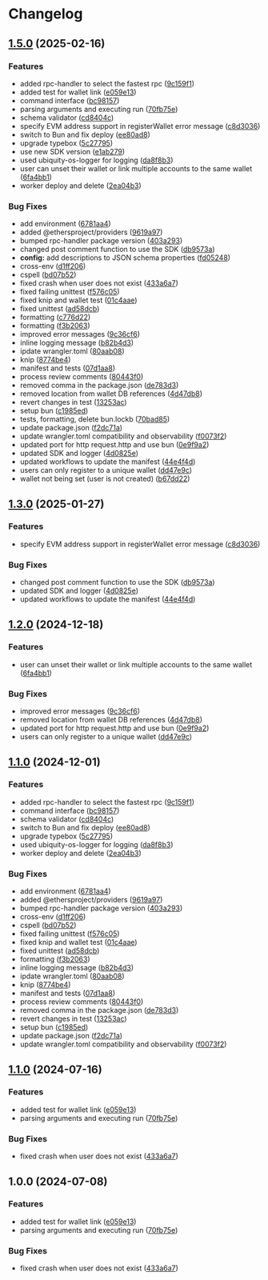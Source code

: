 # Changelog

## [1.5.0](https://github.com/ubiquity-os-marketplace/command-wallet/compare/v1.4.0...v1.5.0) (2025-02-16)


### Features

* added rpc-handler to select the fastest rpc ([9c159f1](https://github.com/ubiquity-os-marketplace/command-wallet/commit/9c159f1a87c0f9edcc7927fff99655e1f08ff83a))
* added test for wallet link ([e059e13](https://github.com/ubiquity-os-marketplace/command-wallet/commit/e059e1329da781194a4f7a928be17015d2b28962))
* command interface ([bc98157](https://github.com/ubiquity-os-marketplace/command-wallet/commit/bc9815745afcfaa98fe55a250a4cdb74baa8c91e))
* parsing arguments and executing run ([70fb75e](https://github.com/ubiquity-os-marketplace/command-wallet/commit/70fb75e6e970d6439f5d9ba64ee51caa5edaf269))
* schema validator ([cd8404c](https://github.com/ubiquity-os-marketplace/command-wallet/commit/cd8404cb8396dec1f7571b65e83291a5798b6c9a))
* specify EVM address support in registerWallet error message ([c8d3036](https://github.com/ubiquity-os-marketplace/command-wallet/commit/c8d30367cbf02d9e3801ab118240b22dc2581cc0))
* switch to Bun and fix deploy ([ee80ad8](https://github.com/ubiquity-os-marketplace/command-wallet/commit/ee80ad8aaeff345cc77531b14a508cf2f8fdb92b))
* upgrade typebox ([5c27795](https://github.com/ubiquity-os-marketplace/command-wallet/commit/5c2779516f780cce7072d04b66ce25ae41b6c3f1))
* use new SDK version ([e1ab279](https://github.com/ubiquity-os-marketplace/command-wallet/commit/e1ab279115f7a7d415c10b11a7fea3ae8c963322))
* used ubiquity-os-logger for logging ([da8f8b3](https://github.com/ubiquity-os-marketplace/command-wallet/commit/da8f8b3cc58cbfac9d6d1d82c4cb76532a98594e))
* user can unset their wallet or link multiple accounts to the same wallet ([6fa4bb1](https://github.com/ubiquity-os-marketplace/command-wallet/commit/6fa4bb1d976df56d0aec36e766d5198853884c09))
* worker deploy and delete ([2ea04b3](https://github.com/ubiquity-os-marketplace/command-wallet/commit/2ea04b3475e8177569cc1b3392f4c656970452cb))


### Bug Fixes

* add environment ([6781aa4](https://github.com/ubiquity-os-marketplace/command-wallet/commit/6781aa4706719b0512a87f50d4c72da92d35729c))
* added @ethersproject/providers ([9619a97](https://github.com/ubiquity-os-marketplace/command-wallet/commit/9619a97c40f70a5dcb14f709a75d15e151a0c018))
* bumped rpc-handler package version ([403a293](https://github.com/ubiquity-os-marketplace/command-wallet/commit/403a293293c8a5c32ce1d4dd854f03cae09d5097))
* changed post comment function to use the SDK ([db9573a](https://github.com/ubiquity-os-marketplace/command-wallet/commit/db9573aea7ad4741e0ca161b989082e374b591e0))
* **config:** add descriptions to JSON schema properties ([fd05248](https://github.com/ubiquity-os-marketplace/command-wallet/commit/fd0524883aa9b5971015fed6e333bf5ab1e29db9))
* cross-env ([d1ff206](https://github.com/ubiquity-os-marketplace/command-wallet/commit/d1ff2061de0aab02b7db10dd645ec5bd68f77cc6))
* cspell ([bd07b52](https://github.com/ubiquity-os-marketplace/command-wallet/commit/bd07b5279b4280cd86f7787a0e8f932d86809c39))
* fixed crash when user does not exist ([433a6a7](https://github.com/ubiquity-os-marketplace/command-wallet/commit/433a6a7c3f19b2722df75e7b826bc6b8e0244a1e))
* fixed failing unittest ([f576c05](https://github.com/ubiquity-os-marketplace/command-wallet/commit/f576c0561892780027d498541d98d095798e9345))
* fixed knip and wallet test ([01c4aae](https://github.com/ubiquity-os-marketplace/command-wallet/commit/01c4aae876305b042244e6a08d62f9cb6d572488))
* fixed unittest ([ad58dcb](https://github.com/ubiquity-os-marketplace/command-wallet/commit/ad58dcbe03814ac9dc7f40b67c9dd97d4770ae28))
* formatting ([c776d22](https://github.com/ubiquity-os-marketplace/command-wallet/commit/c776d221c557f16839861d675b905c38b5e2d14b))
* formatting ([f3b2063](https://github.com/ubiquity-os-marketplace/command-wallet/commit/f3b2063885c94836fc349925c9509cba06556d04))
* improved error messages ([9c36cf6](https://github.com/ubiquity-os-marketplace/command-wallet/commit/9c36cf6ee68abce95b58effaae72fff4c2bfd509))
* inline logging message ([b82b4d3](https://github.com/ubiquity-os-marketplace/command-wallet/commit/b82b4d36ed0083e51b064872f6be6683d0625a6f))
* ipdate wrangler.toml ([80aab08](https://github.com/ubiquity-os-marketplace/command-wallet/commit/80aab085bd10e59f32d22c4ae3221a997c466f98))
* knip ([8774be4](https://github.com/ubiquity-os-marketplace/command-wallet/commit/8774be430b2d86c5e7c03c66d59e8156c26e3151))
* manifest and tests ([07d1aa8](https://github.com/ubiquity-os-marketplace/command-wallet/commit/07d1aa8ed8790875bd1efdf000038aa05c179898))
* process review comments ([80443f0](https://github.com/ubiquity-os-marketplace/command-wallet/commit/80443f049c5106b2c3c25c155f3e70d1cd700ea4))
* removed comma in the package.json ([de783d3](https://github.com/ubiquity-os-marketplace/command-wallet/commit/de783d3a51193baecae332291e79dd19b6ecb5cc))
* removed location from wallet DB references ([4d47db8](https://github.com/ubiquity-os-marketplace/command-wallet/commit/4d47db850a6ee3bd00dbc7397247c271cfe6e10c))
* revert changes in test ([13253ac](https://github.com/ubiquity-os-marketplace/command-wallet/commit/13253ac45ade2b87681180b7084b44cabdad64e3))
* setup bun ([c1985ed](https://github.com/ubiquity-os-marketplace/command-wallet/commit/c1985edba2b3317fe22f1ccf0302d544bc4dfb69))
* tests, formatting, delete bun.lockb ([70bad85](https://github.com/ubiquity-os-marketplace/command-wallet/commit/70bad856b932a26a8b492c670da3ff2116c1759f))
* update package.json ([f2dc71a](https://github.com/ubiquity-os-marketplace/command-wallet/commit/f2dc71af5ff661212c2184f215372dd9d6d4e7f1))
* update wrangler.toml compatibility and observability ([f0073f2](https://github.com/ubiquity-os-marketplace/command-wallet/commit/f0073f260de6614b5bbca54fb630fb53c2ba70a1))
* updated port for http request.http and use bun ([0e9f9a2](https://github.com/ubiquity-os-marketplace/command-wallet/commit/0e9f9a2a77097b1b215168e9826904ab0718f54e))
* updated SDK and logger ([4d0825e](https://github.com/ubiquity-os-marketplace/command-wallet/commit/4d0825e1a5a2d44f5c74617f4229e7b67015c08d))
* updated workflows to update the manifest ([44e4f4d](https://github.com/ubiquity-os-marketplace/command-wallet/commit/44e4f4dec625587d53f0df06bdf1c427404a3706))
* users can only register to a unique wallet ([dd47e9c](https://github.com/ubiquity-os-marketplace/command-wallet/commit/dd47e9cbba77d4be0dbded89d34d74c59a61beae))
* wallet not being set (user is not created) ([b67dd22](https://github.com/ubiquity-os-marketplace/command-wallet/commit/b67dd2204f89f06884965dec0cbee5b24ee8380b))

## [1.3.0](https://github.com/ubiquity-os-marketplace/command-wallet/compare/v1.2.0...v1.3.0) (2025-01-27)

### Features

- specify EVM address support in registerWallet error message ([c8d3036](https://github.com/ubiquity-os-marketplace/command-wallet/commit/c8d30367cbf02d9e3801ab118240b22dc2581cc0))

### Bug Fixes

- changed post comment function to use the SDK ([db9573a](https://github.com/ubiquity-os-marketplace/command-wallet/commit/db9573aea7ad4741e0ca161b989082e374b591e0))
- updated SDK and logger ([4d0825e](https://github.com/ubiquity-os-marketplace/command-wallet/commit/4d0825e1a5a2d44f5c74617f4229e7b67015c08d))
- updated workflows to update the manifest ([44e4f4d](https://github.com/ubiquity-os-marketplace/command-wallet/commit/44e4f4dec625587d53f0df06bdf1c427404a3706))

## [1.2.0](https://github.com/ubiquity-os-marketplace/command-wallet/compare/v1.1.0...v1.2.0) (2024-12-18)

### Features

- user can unset their wallet or link multiple accounts to the same wallet ([6fa4bb1](https://github.com/ubiquity-os-marketplace/command-wallet/commit/6fa4bb1d976df56d0aec36e766d5198853884c09))

### Bug Fixes

- improved error messages ([9c36cf6](https://github.com/ubiquity-os-marketplace/command-wallet/commit/9c36cf6ee68abce95b58effaae72fff4c2bfd509))
- removed location from wallet DB references ([4d47db8](https://github.com/ubiquity-os-marketplace/command-wallet/commit/4d47db850a6ee3bd00dbc7397247c271cfe6e10c))
- updated port for http request.http and use bun ([0e9f9a2](https://github.com/ubiquity-os-marketplace/command-wallet/commit/0e9f9a2a77097b1b215168e9826904ab0718f54e))
- users can only register to a unique wallet ([dd47e9c](https://github.com/ubiquity-os-marketplace/command-wallet/commit/dd47e9cbba77d4be0dbded89d34d74c59a61beae))

## [1.1.0](https://github.com/ubiquity-os-marketplace/command-wallet/compare/v1.0.0...v1.1.0) (2024-12-01)

### Features

- added rpc-handler to select the fastest rpc ([9c159f1](https://github.com/ubiquity-os-marketplace/command-wallet/commit/9c159f1a87c0f9edcc7927fff99655e1f08ff83a))
- command interface ([bc98157](https://github.com/ubiquity-os-marketplace/command-wallet/commit/bc9815745afcfaa98fe55a250a4cdb74baa8c91e))
- schema validator ([cd8404c](https://github.com/ubiquity-os-marketplace/command-wallet/commit/cd8404cb8396dec1f7571b65e83291a5798b6c9a))
- switch to Bun and fix deploy ([ee80ad8](https://github.com/ubiquity-os-marketplace/command-wallet/commit/ee80ad8aaeff345cc77531b14a508cf2f8fdb92b))
- upgrade typebox ([5c27795](https://github.com/ubiquity-os-marketplace/command-wallet/commit/5c2779516f780cce7072d04b66ce25ae41b6c3f1))
- used ubiquity-os-logger for logging ([da8f8b3](https://github.com/ubiquity-os-marketplace/command-wallet/commit/da8f8b3cc58cbfac9d6d1d82c4cb76532a98594e))
- worker deploy and delete ([2ea04b3](https://github.com/ubiquity-os-marketplace/command-wallet/commit/2ea04b3475e8177569cc1b3392f4c656970452cb))

### Bug Fixes

- add environment ([6781aa4](https://github.com/ubiquity-os-marketplace/command-wallet/commit/6781aa4706719b0512a87f50d4c72da92d35729c))
- added @ethersproject/providers ([9619a97](https://github.com/ubiquity-os-marketplace/command-wallet/commit/9619a97c40f70a5dcb14f709a75d15e151a0c018))
- bumped rpc-handler package version ([403a293](https://github.com/ubiquity-os-marketplace/command-wallet/commit/403a293293c8a5c32ce1d4dd854f03cae09d5097))
- cross-env ([d1ff206](https://github.com/ubiquity-os-marketplace/command-wallet/commit/d1ff2061de0aab02b7db10dd645ec5bd68f77cc6))
- cspell ([bd07b52](https://github.com/ubiquity-os-marketplace/command-wallet/commit/bd07b5279b4280cd86f7787a0e8f932d86809c39))
- fixed failing unittest ([f576c05](https://github.com/ubiquity-os-marketplace/command-wallet/commit/f576c0561892780027d498541d98d095798e9345))
- fixed knip and wallet test ([01c4aae](https://github.com/ubiquity-os-marketplace/command-wallet/commit/01c4aae876305b042244e6a08d62f9cb6d572488))
- fixed unittest ([ad58dcb](https://github.com/ubiquity-os-marketplace/command-wallet/commit/ad58dcbe03814ac9dc7f40b67c9dd97d4770ae28))
- formatting ([f3b2063](https://github.com/ubiquity-os-marketplace/command-wallet/commit/f3b2063885c94836fc349925c9509cba06556d04))
- inline logging message ([b82b4d3](https://github.com/ubiquity-os-marketplace/command-wallet/commit/b82b4d36ed0083e51b064872f6be6683d0625a6f))
- ipdate wrangler.toml ([80aab08](https://github.com/ubiquity-os-marketplace/command-wallet/commit/80aab085bd10e59f32d22c4ae3221a997c466f98))
- knip ([8774be4](https://github.com/ubiquity-os-marketplace/command-wallet/commit/8774be430b2d86c5e7c03c66d59e8156c26e3151))
- manifest and tests ([07d1aa8](https://github.com/ubiquity-os-marketplace/command-wallet/commit/07d1aa8ed8790875bd1efdf000038aa05c179898))
- process review comments ([80443f0](https://github.com/ubiquity-os-marketplace/command-wallet/commit/80443f049c5106b2c3c25c155f3e70d1cd700ea4))
- removed comma in the package.json ([de783d3](https://github.com/ubiquity-os-marketplace/command-wallet/commit/de783d3a51193baecae332291e79dd19b6ecb5cc))
- revert changes in test ([13253ac](https://github.com/ubiquity-os-marketplace/command-wallet/commit/13253ac45ade2b87681180b7084b44cabdad64e3))
- setup bun ([c1985ed](https://github.com/ubiquity-os-marketplace/command-wallet/commit/c1985edba2b3317fe22f1ccf0302d544bc4dfb69))
- update package.json ([f2dc71a](https://github.com/ubiquity-os-marketplace/command-wallet/commit/f2dc71af5ff661212c2184f215372dd9d6d4e7f1))
- update wrangler.toml compatibility and observability ([f0073f2](https://github.com/ubiquity-os-marketplace/command-wallet/commit/f0073f260de6614b5bbca54fb630fb53c2ba70a1))

## [1.1.0](https://github.com/Meniole/command-wallet/compare/v1.0.0...v1.1.0) (2024-07-16)

### Features

- added test for wallet link ([e059e13](https://github.com/Meniole/command-wallet/commit/e059e1329da781194a4f7a928be17015d2b28962))
- parsing arguments and executing run ([70fb75e](https://github.com/Meniole/command-wallet/commit/70fb75e6e970d6439f5d9ba64ee51caa5edaf269))

### Bug Fixes

- fixed crash when user does not exist ([433a6a7](https://github.com/Meniole/command-wallet/commit/433a6a7c3f19b2722df75e7b826bc6b8e0244a1e))

## 1.0.0 (2024-07-08)

### Features

- added test for wallet link ([e059e13](https://github.com/ubiquibot/command-wallet/commit/e059e1329da781194a4f7a928be17015d2b28962))
- parsing arguments and executing run ([70fb75e](https://github.com/ubiquibot/command-wallet/commit/70fb75e6e970d6439f5d9ba64ee51caa5edaf269))

### Bug Fixes

- fixed crash when user does not exist ([433a6a7](https://github.com/ubiquibot/command-wallet/commit/433a6a7c3f19b2722df75e7b826bc6b8e0244a1e))
